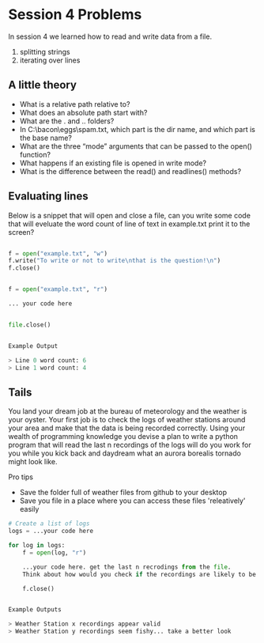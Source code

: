 # Session 4 Problems

In session 4 we learned how to read and write data from a file.

1. splitting strings
2. iterating over lines

## A little theory

 - What is a relative path relative to?
 - What does an absolute path start with?
 - What are the . and .. folders?
 - In C:\bacon\eggs\spam.txt, which part is the dir name, and which part is the base name?
 - What are the three “mode” arguments that can be passed to the open() function?
 - What happens if an existing file is opened in write mode?
 - What is the difference between the read() and readlines() methods?

## Evaluating lines

Below is a snippet that will open and close a file, can you write some code that will eveluate the word count of line of text in example.txt
print it to the screen?


```py

f = open("example.txt", "w")
f.write("To write or not to write\nthat is the question!\n")
f.close()


f = open("example.txt", "r")

... your code here


file.close()


Example Output

> Line 0 word count: 6
> Line 1 word count: 4

```

## Tails

You land your dream job at the bureau of meteorology and the weather is your oyster. Your first job is to check the logs of weather stations around your area and make that the data is being recorded correctly. Using your wealth of programming knowledge you devise a plan to write a python program that will read the last n recordings of the logs will do you work for you while you kick back and daydream what an aurora borealis tornado might look like.

Pro tips
 - Save the folder full of weather files from github to your desktop
 - Save you file in a place where you can access these files 'releatively' easily

```py
# Create a list of logs
logs = ...your code here

for log in logs:
	f = open(log, "r")

	...your code here. get the last n recrodings from the file. 
	Think about how would you check if the recordings are likely to be valid?

	f.close()


Example Outputs

> Weather Station x recordings appear valid
> Weather Station y recordings seem fishy... take a better look

```
